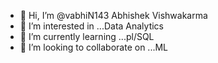 - 👋 Hi, I’m @vabhiN143 Abhishek Vishwakarma
- 👀 I’m interested in ...Data Analytics 
- 🌱 I’m currently learning ...pl/SQL
- 💞️ I’m looking to collaborate on ...ML

<!---
vabhiN143/vabhiN143 is a ✨ special ✨ repository because its `README.md` (this file) appears on your GitHub profile.
You can click the Preview link to take a look at your changes.
--->
